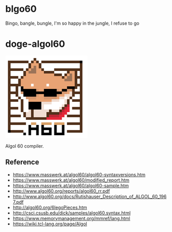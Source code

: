 # blgo60

Bingo, bangle, bungle, I'm so happy in the jungle, I refuse to go
# doge-algol60

![doge-algol](./doc/doge-algol60.png)

Algol 60 compiler.

## Reference
- https://www.masswerk.at/algol60/algol60-syntaxversions.htm
- https://www.masswerk.at/algol60/modified_report.htm
- https://www.masswerk.at/algol60/algol60-sample.htm
- http://www.algol60.org/reports/algol60_rr.pdf
- http://www.algol60.org/docs/Rutishauser_Description_of_ALGOL_60_1967.pdf
- http://algol60.org/6legoPieces.htm
- http://csci.csusb.edu/dick/samples/algol60.syntax.html
- https://www.memorymanagement.org/mmref/lang.html
- https://wiki.tcl-lang.org/page/Algol
